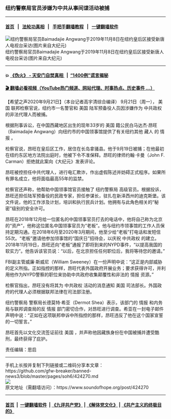 ### 纽约警察局官员涉嫌为中共从事间谍活动被捕
------------------------

#### [首页](https://github.com/gfw-breaker/banned-news3/blob/master/README.md) &nbsp;&nbsp;|&nbsp;&nbsp; [法轮功真相](https://github.com/begood0513/basic/blob/master/README.md)  &nbsp;&nbsp;|&nbsp;&nbsp; [手把手翻墙教程](https://github.com/gfw-breaker/guides/wiki)  &nbsp;&nbsp;|&nbsp;&nbsp; [一键翻墙软件](https://github.com/gfw-breaker/nogfw/blob/master/README.md)  



<div><img alt="纽约警察局官员Baimadajie Angwang于2019年11月8日在纽约皇后区接受新唐人电视台采访(图片来自大纪元)" src="https://img.soundofhope.org/2020-09/angwang-1600736607998.jpg"/>
<br/><figcaption class="caption">
 纽约警察局官员Baimadajie Angwang于2019年11月8日在纽约皇后区接受新唐人电视台采访(图片来自大纪元)
</figcaption></div><hr/>

#### 💥 [《伪火》 - 天安门自焚真相 ](http://158.247.195.190:10000/videos/blog/weihuo.html)&nbsp; |&nbsp; [“1400例”谎言揭秘  ](http://158.247.195.190:10000/videos/blog/jiexi1400.html)

#### [ 🎬  翻墙必看视频（YouTube热门频道、网站代理、时事热点、历史事件 ...）](https://github.com/gfw-breaker/links/blob/master/banned.md)

<div><div class="Content__Wrapper sc-1bvya0-0 grZQxZ">
 <p class="meta-top">
  <span class="meta">
   【希望之声2020年9月21日】（本台记者高宇清综合编译）
  </span>
  9月21日（周一），
  <ok href="/term/1045">
   美国
  </ok>
  联邦检察官说，纽约市一名警官和
  <ok href="/term/1045">
   美国
  </ok>
  陆军预备役人员因涉嫌作为
  <ok href="/term/9383">
   中共政权
  </ok>
  的非法代理人而被捕。
 </p>
 <p>
  根据刑事诉讼，在中国西藏地区出生的现年33岁的
  <ok href="/term/1045">
   美国
  </ok>
  籍公民白马达杰·昂旺（Baimadajie Angwang）向纽约市的中国领事馆提供了有关纽约其他
  <ok href="/term/131922">
   藏人
  </ok>
  的
  <ok href="/term/21933">
   情报
  </ok>
  。
 </p>
 <div class="AD_Embed__Wrap-sc-1xslmin-0 igMuqX module desktop">
  <div>
  </div>
 </div>
 <p>
  检察官说，昂旺在皇后区工作，居住在长岛拿骚县。他于9月19日被捕；在他最初在纽约东区地方法院出庭时，他被下令不准保释。昂旺的律师约翰·卡曼（John F. Carman）拒绝就此案向《大纪元》发表评论。
 </p>
 <p>
  昂旺被控担任中共代理人，进行电汇欺诈，作出虚假陈述并妨碍正式程序。如果所有罪名成立，他将面临最高55年的监禁。
 </p>
 <p>
  检察官还声称，他帮助中国领事馆官员接触了
  <ok href="/term/14602">
   纽约警察局
  </ok>
  高级官员。根据投诉，昂旺还担任陆军预备役的民政专家，担任参谋长，驻扎在新泽西州的迪克斯堡。该文件说，他的工作涉及计划，培训和执行民兵计划。他拥有与此角色相关的“秘密”级别的安全许可。
 </p>
 <p>
  昂旺在2018年12月给一位匿名的中国领事官员打去的电话中，他将自己称为北京的“资产”，他称这位匿名中国领事官员为“老板”。他与纽约市领事馆的工作人员保持定期沟通。在2018年6月至2020年3月期间，他至少给“老板”打电话和发短信55次。“老板”邀请他参加领事馆的“国庆日”招待会，以庆祝
  <ok href="/term/9383">
   中共政权
  </ok>
  的建立。2018年11月19日，昂旺还向“老板”通报了即将到来的NYPD事件，“以提高我国的软实力”。他告诉该官员说：“以后，在北京担任任何职位后，我将等待您的邀请。”
 </p>
 <p>
  FBI副主管威廉·斯威尼（William Sweeney）在一份声明中说：“这正是内部威胁的定义所指。正如指控的那样，昂旺代表外国政府开展业务；要求获得许可，并利用他作为NYPD警察的职位来协助中共政府收集颠覆性和非法的
  <ok href="/term/21933">
   情报
  </ok>
  资源。”
 </p>
 <p>
  检察官指出，昂旺没有将其为
  <ok href="/term/9383">
   中共政权
  </ok>
  活动的消息通知
  <ok href="/term/1045">
   美国
  </ok>
  司法部长。外国政府的代理人必须根据联邦法律在司法部注册。
 </p>
 <p>
  <ok href="/term/14602">
   纽约警察局
  </ok>
  警察局长德莫特·希亚（Dermot Shea）表示，该部门的
  <ok href="/term/21933">
   情报
  </ok>
  和内务局与联邦调查局的反
  <ok href="/term/21933">
   情报
  </ok>
  部门密切合作，对昂旺进行调查。希亚在一封电子邮件声明中说：“正如在这项联邦申诉中所指控的那样，昂旺违反了他在这个国家宣誓的一切誓言。”
 </p>
 <p>
  昂旺首先以文化交流签证前往
  <ok href="/term/1045">
   美国
  </ok>
  ，并声称他因藏族身份在中国被捕并遭受酷刑，最终获得了庇护。
 </p>
 <p class="meta-btm">
  责任编辑：思启
 </p>
</div>
</div>
<hr/>
手机上长按并复制下列链接或二维码分享本文章：<br/>
https://github.com/gfw-breaker/banned-news3/blob/master/pages/soh6/424270.md <br/>
<a href='https://github.com/gfw-breaker/banned-news3/blob/master/pages/soh6/424270.md'><img src='https://github.com/gfw-breaker/banned-news3/blob/master/pages/soh6/424270.md.png'/></a> <br/>
原文地址（需翻墙访问）：https://www.soundofhope.org/post/424270


------------------------
#### [首页](https://github.com/gfw-breaker/banned-news3/blob/master/README.md) &nbsp;|&nbsp; [一键翻墙软件](https://github.com/gfw-breaker/nogfw/blob/master/README.md) &nbsp;| [《九评共产党》](https://github.com/gfw-breaker/9ping.md/blob/master/README.md#九评之一评共产党是什么) | [《解体党文化》](https://github.com/gfw-breaker/jtdwh.md/blob/master/README.md) | [《共产主义的终极目的》](https://github.com/gfw-breaker/gczydzjmd.md/blob/master/README.md)


<img src='http://gfw-breaker.win/banned-news3/pages/soh6/424270.md' width='0px' height='0px'/>